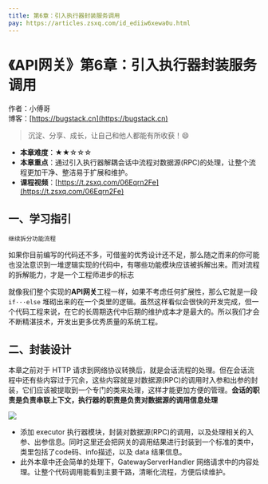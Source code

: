 ```yaml
---
title: 第6章：引入执行器封装服务调用
pay: https://articles.zsxq.com/id_ediiw6xewa0u.html
---
```


# 《API网关》第6章：引入执行器封装服务调用

作者：小傅哥
<br/>博客：[https://bugstack.cn](https://bugstack.cn)

>沉淀、分享、成长，让自己和他人都能有所收获！😄

- **本章难度**：★★☆☆☆
- **本章重点**：通过引入执行器解耦会话中流程对数据源(RPC)的处理，让整个流程更加干净、整洁易于扩展和维护。
- **课程视频**：[https://t.zsxq.com/06Eqrn2Fe](https://t.zsxq.com/06Eqrn2Fe)

## 一、学习指引

`继续拆分功能流程`

如果你目前编写的代码还不多，可借鉴的优秀设计还不足，那么随之而来的你可能也没法意识到一堆逻辑实现的代码中，有哪些功能模块应该被拆解出来。而对流程的拆解能力，才是一个工程师进步的标志

就像我们整个实现的**API网关**工程一样，如果不考虑任何扩展性，那么它就是一段 `if···else` 堆砌出来的在一个类里的逻辑。虽然这样看似会很快的开发完成，但一个代码工程来说，在它的长周期迭代中后期的维护成本才是最大的。所以我们才会不断精湛技术，开发出更多优秀质量的系统工程。

## 二、封装设计

本章之前对于 HTTP 请求到网络协议转换后，就是会话流程的处理。但在会话流程中还有些内容过于冗余，这些内容就是对数据源(RPC)的调用时入参和出参的封装，它们应该被提取到一个专门的类来处理，这样才能更加方便的管理。**会话的职责是负责串联上下文，执行器的职责是负责对数据源的调用信息处理**

![](https://bugstack.cn/images/article/assembly/api-gateway/api-gateway-6-01.png)

- 添加 executor 执行器模块，封装对数据源(RPC)的调用，以及处理相关的入参、出参信息。同时这里还会把网关的调用结果进行封装到一个标准的类中，类里包括了code码、info描述，以及 data 结果信息。
- 此外本章中还会简单的处理下，GatewayServerHandler 网络请求中的内容处理。让整个代码调用能看到主要干路，清晰化流程，方便后续维护。